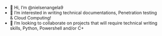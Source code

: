 - 👋 Hi, I’m @nielsenangela9
- 👀 I’m interested in writing technical documentations, Penetration testing & Cloud Computing! 
- 💞️ I’m looking to collaborate on projects that will require technical writing skills, Python, Powershell and/or C+ 

<!---
nielsenangela9/nielsenangela9 is a ✨ special ✨ repository because its `README.md` (this file) appears on your GitHub profile.
You can click the Preview link to take a look at your changes.
--->
